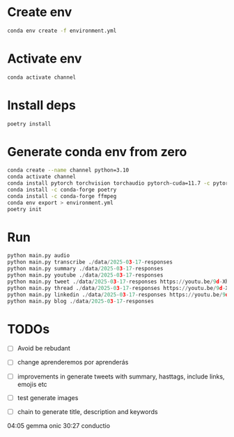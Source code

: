 # Create env

```sh
conda env create -f environment.yml
```

# Activate env

```sh
conda activate channel
```

# Install deps

```sh
poetry install
```

# Generate conda env from zero
```sh
conda create --name channel python=3.10
conda activate channel
conda install pytorch torchvision torchaudio pytorch-cuda=11.7 -c pytorch -c nvidia
conda install -c conda-forge poetry
conda install -c conda-forge ffmpeg
conda env export > environment.yml
poetry init

```

# Run
```py
python main.py audio
python main.py transcribe ./data/2025-03-17-responses
python main.py summary ./data/2025-03-17-responses
python main.py youtube ./data/2025-03-17-responses
python main.py tweet ./data/2025-03-17-responses https://youtu.be/9d-XhqMX000 "Developers"
python main.py thread ./data/2025-03-17-responses https://youtu.be/9d-XhqMX000 "Developers"
python main.py linkedin ./data/2025-03-17-responses https://youtu.be/9d-XhqMX000 "Developers" "text" "video"
python main.py blog ./data/2025-03-17-responses  
``` 

# TODOs

- [ ] Avoid be rebudant
- [ ] change aprenderemos por aprenderás
- [ ] improvements in generate tweets with summary, hasttags, include links, emojis etc
- [ ] test generate images
- [ ] chain to generate title, description and keywords


04:05 gemma onic
30:27 conductio